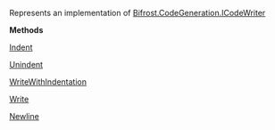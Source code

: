 Represents an implementation of [Bifrost.CodeGeneration.ICodeWriter](Bifrost.CodeGeneration.ICodeWriter)

**Methods**

[Indent](Bifrost.CodeGeneration.ICodeWriter.Indent)


[Unindent](Bifrost.CodeGeneration.ICodeWriter.Unindent)


[WriteWithIndentation](Bifrost.CodeGeneration.ICodeWriter.WriteWithIndentation)


[Write](Bifrost.CodeGeneration.ICodeWriter.Write)


[Newline](Bifrost.CodeGeneration.ICodeWriter.Newline)
